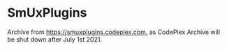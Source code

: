 # SmUxPlugins

Archive from https://smuxplugins.codeplex.com, as CodePlex Archive will be shut down after July 1st 2021.
